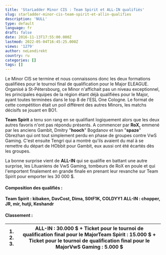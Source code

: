 ```yaml
---
title: 'StarLadder Minor CIS : Team Spirit et ALL-IN qualifiés'
slug: starladder-minor-cis-team-spirit-et-allin-qualifies
description: 'NULL'
type: default
language: fr
draft: false
date: 2016-11-13T17:55:00.000Z
lastmod: 2022-05-04T16:45:25.000Z
views: '1279'
author: neLendirekt
country: ru
categories: []
tags: []
---
```

Le Minor CIS se termine et nous connaissons donc les deux formations qualifiées pour le tournoi final de qualification pour le Major ELEAGUE. Organisé à St-Pétersbourg, ce Minor n'affichait pas un niveau exceptionnel, les principales équipes de la région étant déjà qualifiées pour le Major, ayant toutes terminées dans le top 8 de l'ESL One Cologne. Le format de cette compétition était un poil différent des autres Minors, les matchs décisifs se jouant en BO1.

**Team Spirit** a tenu son rang en se qualifiant logiquement alors que les deux autres favoris n'ont pas répondu présents. A commencer par **RoX,** emmené par les anciens Gambit, Dmitry "**hooch**" Bogdanov et Ivan "**spaze**" Obrezhan qui ont tout simplement perdu en phase de groupes contre VwS Gaming. C'est ensuite Tengri qui a montré qu'ils avaient du mal à se remettre du départ de HObbit pour Gambit, eux aussi ont été écartés dès les groupes.

La bonne surprise vient de **ALL-IN** qui se qualifie en battant une autre surprise, les Lituaniens de VwS Gaming, tombeurs de RoX en poule et qui l'emportent finalement en grande finale en prenant leur revanche sur Team Spirit pour emporter les 30 000 $.

#### Composition des qualifiés : 

**Team Spirit : kibaken, DavCost, Dima, S0tF1K, COLDYY1** 
**ALL-IN : chopper, JR, mir, hutji, Keshandr**

#### **Classement :** 

| **1\. 2\. 3.** | **ALL-IN** : 30.000 $ + Ticket pour le tournoi de qualification final pour le Major**Team Spirit** : 15.000 $ + Ticket pour le tournoi de qualification final pour le Major**VwS Gaming** : 5.000 $ |
| -------------- | --------------------------------------------------------------------------------------------------------------------------------------------------------------------------------------------------- |
  
  
